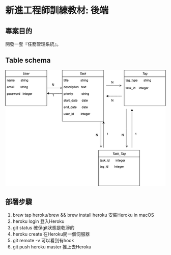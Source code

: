 #  新進工程師訓練教材: 後端

## 專案目的
開發一套『任務管理系統』。


## Table schema
![imgae](https://github.com/miluku1018/task_management/blob/master/task_ma3.draw.png)

## 部署步驟
1. brew tap heroku/brew && brew install heroku 安裝Heroku in macOS
2. heroku login 登入Heroku
3. git status 確保git狀態是乾淨的
4. heroku create 在Heroku開一個伺服器
5. git remote -v 可以看到有hook
6. git push heroku master 推上去Heroku
